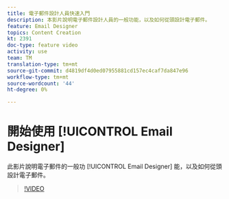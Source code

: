 ```yaml
---
title: 電子郵件設計人員快速入門
description: 本影片說明電子郵件設計人員的一般功能，以及如何從頭設計電子郵件。
feature: Email Designer
topics: Content Creation
kt: 2391
doc-type: feature video
activity: use
team: TM
translation-type: tm+mt
source-git-commit: d4819df4d0ed07955881cd157ec4caf7da847e96
workflow-type: tm+mt
source-wordcount: '44'
ht-degree: 0%

---
```



# 開始使用 [!UICONTROL Email Designer]

此影片說明電子郵件的一般功 [!UICONTROL Email Designer] 能，以及如何從頭設計電子郵件。

>[!VIDEO](https://video.tv.adobe.com/v/25912?quality=12)
